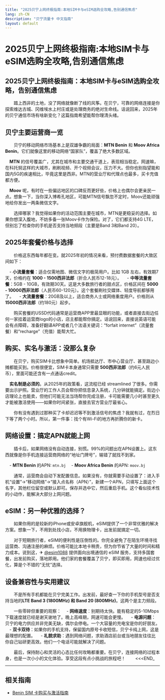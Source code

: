 ```yaml
---
title: "2025贝宁上网终极指南:本地SIM卡与eSIM选购全攻略,告别通信焦虑"
lang: zh-CN
description: "贝宁流量卡 中文指南"
layout: default
---
```

# 2025贝宁上网终极指南:本地SIM卡与eSIM选购全攻略,告别通信焦虑

## 2025贝宁上网终极指南：本地SIM卡与eSIM选购全攻略，告别通信焦虑

　　踏上西非的土地，没了网络就像断了线的风筝。在贝宁，可靠的网络连接是你探索维达古城、冈维埃水上村庄或是处理商务的绝对生命线。话说回来，2025年的贝宁通信市场有啥新变化？这篇指南希望能帮你理清头绪。

## 贝宁主要运营商一览

　　贝宁的移动网络市场基本上是双雄争霸的局面：**MTN Benin** 和 **Moov Africa Benin**。它们就像这里的移动网络“国家队”，覆盖了绝大多数区域。

　**MTN** 的信号覆盖广，尤其在城市和主要交通干道上，表现相当稳定。网速嘛，在科托努这样的大城市，刷刷视频、开个视频会议，压力不大。但你也别指望能和国内5G的疾速相比，毕竟这里是西非。MTN的营业厅和代理点也最多，买卡充值都方便。

　**Moov** 呢，有时在一些偏远地区的口碑反而更好些，价格上也偶尔会更亲民一点。想象一下，当你深入博希孔地区，可能MTN信号飘忽不定时，Moov还能顽强地给你发出一两条微信文字。

　　选择哪家？我觉得如果你的活动范围主要在城市，MTN是更稳妥的选择。如果你想深入腹地，不妨多备一张Moov卡作为保险。对了，它们都支持4G LTE，但别忘了检查你的手机是否支持当地频段（主要是Band 3和Band 20）。

## 2025年套餐价格与选择

　　价格这东西每年都在变。就2025年初的情况来看，预付费数据套餐的大致区间如下：

　- **小流量套餐**：适合仅需地图、微信文字的极简用户。比如 1GB 左右，有效期7天，价格约在 **1000 - 1500西非法郎**（折合人民币12-18元）。
　- **中等流量套餐**：5GB - 10GB，有效期30天。这是大多数旅行者的甜点区，价格区间在 **5000 - 10000西非法郎**（人民币60-120元）。这个套餐刷社交媒体、轻度导航都够用了。
　- **大流量套餐**：20GB及以上，适合商务人士或网络重度用户。价格则从 **15000西非法郎**（约180元）起步。

　　购买套餐的USSD代码通常是运营商APP里最显眼的功能，或者直接去街边任何一家挂着运营商logo的小店，店主都能帮你搞定。话说回来，直接说英语可能会有点障碍，准备好翻译APP或者几个法语关键词：“forfait internet”（流量套餐）和“recharge”（充值）能帮大忙。

## 购买、实名与激活：没那么复杂

　　在贝宁，购买SIM卡比想象中简单。机场抵达厅、市中心营业厅、甚至路边小摊都能买到。价格很便宜，SIM卡本身通常只需要 **500西非法郎**（约6元人民币），里面可能还含有一点通话credit。

　**实名制是必须的**。从2025年的政策看，这流程已经 streamlined 了很多。你需要出示护照。营业厅的工作人员会帮你把信息录入系统，几分钟就能搞定。街边小店理论上也能卖，但他们可能无法当场帮你完成注册，卡可能需要几小时甚至更久才能被激活使用——如果你时间紧张，直接去官方营业厅最省心。

　　你有没有遇到过那种买了卡却迟迟等不到激活信号的焦虑？我就有过，在烈日下等了两个小时。所以，第一件事：找个有Wi-Fi的地方再折腾你的新卡。

## 网络设置：搞定APN就能上网

　　插卡后，如果网络没有自动连接，别慌。99%的问题出在APN设置上。这东西就像是你手机连接运营商网络的“地址门牌号”，输错了就找不到家。

　- **MTN Benin** 的APN: `mtn.bj`
　- **Moov Africa Benin** 的APN: `moov.bj`

　　通常，运营商会自动下发配置信息。如果没有，你就需要手动设置了：进入手机“设置”->“移动网络”->“接入点名称（APN）”，新建一个APN，只填写上面这个名字，其他栏位留空或默认即可。保存并选中它，然后重启手机。这个看似技术性的小动作，能解决大部分上网问题。

## eSIM：另一种优雅的选择？

　　如果你用的是较新的iPhone或安卓旗舰机，eSIM提供了一个非常优雅的解决方案。想象一下，不用到处找小店，不用换物理卡，出发前就搞定一切。

　　对于短期旅行者，eSIM的便利性是压倒性的。你完全避免了在陌生环境寻找运营商、沟通注册的麻烦。价格可能比本地卡稍贵，但为你节省了大量的时间和精力成本。说到这，✈ [@esim1088](https://t.me/s/esim1088) 提供面向出境通信的 eSIM 服务，支持多国套餐，出发前购买，落地即用。他们家的套餐覆盖了贝宁，即买即用，网速也经过优化，算是个不错的“无忧”选择。

## 设备兼容性与实用建议

　　不是所有手机都能在贝宁完美工作。出发前，最好查一下你的手机型号是否支持当地的**LTE Band 3 (1800MHz) 和 Band 20 (800MHz)**。这两个是主力频段。

　　一些零碎但重要的观察：
　- **网络速度**：别期待太快。能有稳定的5-10Mbps下载速度就已经是谢天谢地了。晚上高峰期，网速可能会更慢。
　- **电源问题**：贝宁的电力供应并非完美无缺，偶尔会停电。一个大容量的充电宝是你的好朋友。
　- **双卡双待**：如果你的手机支持，保留国内原号卡收短信，贝宁卡纯上网，这是最理想的配置。
　- **礼貌求助**：遇到网络问题，求助酒店前台或当地朋友往往比你自己钻研更高效。他们一个电话可能就解决了问题。

　　最后，保持耐心和灵活的心态比任何攻略都重要。在贝宁，连接网络的过程本身，也是一次小小的文化体验。享受这段有点小挑战的旅程吧！
　　<<<END_

<!-- crosslink -->
---

## 相关指南

- [Benin SIM 卡购买与激活指南](https://faciylike.github.io/benin-sim-guides)
